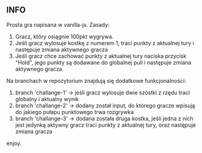 ## INFO ##

Prosta gra napisana w vanilla-js.
Zasady:
1. Gracz, który osiągnie 100pkt wygrywa.
2. Jeśli gracz wylosuje kostkę z numerem 1, traci punkty z aktualnej tury i następuje zmiana aktywnego gracza
3. Jeśli gracz chce zachować punkty z aktualnej tury naciska przycisk "Hold", jego punkty są dodawane do globalnej puli i następuje zmiana aktywnego gracza.

Na branchach w repozytorium znajdują się dodatkowe funkcjonalności:
1. branch 'challange-1' -> jeśli gracz wylosuje dwie szóstki z rzędu traci globalny i aktualny wynik
2. branch 'challange-2' -> dodany został input, do którego gracze wpisują do jakiego pułapu punktowego trwa rozgrywka
3. branch 'challange-3' -> dodana została druga kostka, jeśli jedna z nich jest jedynką aktywny gracz traci punkty z aktualnej tury, oraz następuje zmiana gracza



enjoy.
